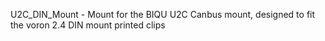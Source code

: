 U2C_DIN_Mount - Mount for the BIQU U2C Canbus mount, designed to fit the voron 2.4 DIN mount printed clips
